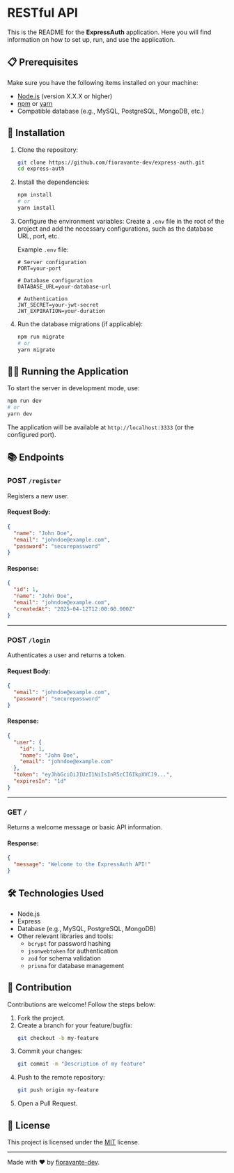 # RESTful API

This is the README for the **ExpressAuth** application. Here you will find information on how to set up, run, and use the application.

## 📋 Prerequisites

Make sure you have the following items installed on your machine:

- [Node.js](https://nodejs.org/) (version X.X.X or higher)
- [npm](https://www.npmjs.com/) or [yarn](https://yarnpkg.com/)
- Compatible database (e.g., MySQL, PostgreSQL, MongoDB, etc.)

## 🚀 Installation

1. Clone the repository:

   ```bash
   git clone https://github.com/fioravante-dev/express-auth.git
   cd express-auth
   ```

2. Install the dependencies:

   ```bash
   npm install
   # or
   yarn install
   ```

3. Configure the environment variables:
   Create a `.env` file in the root of the project and add the necessary configurations, such as the database URL, port, etc.

   Example `.env` file:

   ```
   # Server configuration
   PORT=your-port

   # Database configuration
   DATABASE_URL=your-database-url

   # Authentication
   JWT_SECRET=your-jwt-secret
   JWT_EXPIRATION=your-duration
   ```

4. Run the database migrations (if applicable):
   ```bash
   npm run migrate
   # or
   yarn migrate
   ```

## 🏃‍♂️ Running the Application

To start the server in development mode, use:

```bash
npm run dev
# or
yarn dev
```

The application will be available at `http://localhost:3333` (or the configured port).

## 📚 Endpoints

### **POST** `/register`
Registers a new user.

#### Request Body:
```json
{
  "name": "John Doe",
  "email": "johndoe@example.com",
  "password": "securepassword"
}
```

#### Response:
```json
{
  "id": 1,
  "name": "John Doe",
  "email": "johndoe@example.com",
  "createdAt": "2025-04-12T12:00:00.000Z"
}
```

---

### **POST** `/login`
Authenticates a user and returns a token.

#### Request Body:
```json
{
  "email": "johndoe@example.com",
  "password": "securepassword"
}
```

#### Response:
```json
{
  "user": {
    "id": 1,
    "name": "John Doe",
    "email": "johndoe@example.com"
  },
  "token": "eyJhbGciOiJIUzI1NiIsInR5cCI6IkpXVCJ9...",
  "expiresIn": "1d"
}
```

---

### **GET** `/`
Returns a welcome message or basic API information.

#### Response:
```json
{
  "message": "Welcome to the ExpressAuth API!"
}
```


## 🛠 Technologies Used

- Node.js
- Express
- Database (e.g., MySQL, PostgreSQL, MongoDB)
- Other relevant libraries and tools:
  - `bcrypt` for password hashing
  - `jsonwebtoken` for authentication
  - `zod` for schema validation
  - `prisma` for database management

## 🤝 Contribution

Contributions are welcome! Follow the steps below:

1. Fork the project.
2. Create a branch for your feature/bugfix:
   ```bash
   git checkout -b my-feature
   ```
3. Commit your changes:
   ```bash
   git commit -m "Description of my feature"
   ```
4. Push to the remote repository:
   ```bash
   git push origin my-feature
   ```
5. Open a Pull Request.

## 📄 License

This project is licensed under the [MIT](LICENSE) license.

---

Made with ❤️ by [fioravante-dev](https://github.com/fioravante-dev).

